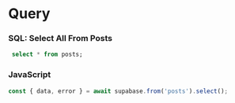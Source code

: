 # Query

<div class="grid md:grid-cols-2 gap-4">

<div>

### SQL: Select All From Posts

```sql
 select * from posts;
```

</div>

<div>

### JavaScript

```js
const { data, error } = await supabase.from('posts').select();
```

</div>

</div>
